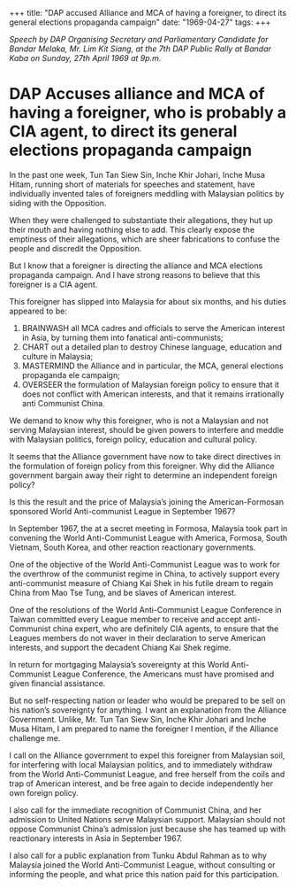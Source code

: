 +++ 
title: "DAP accused Alliance and MCA of having a foreigner, to direct its general elections propaganda campaign"
date: "1969-04-27"
tags:
+++

_Speech by DAP Organising Secretary and Parliamentary Candidate for Bandar Melaka, Mr. Lim Kit Siang, at the 7th DAP Public Rally at Bandar Kaba on Sunday, 27th April 1969 at 9p.m._

# DAP Accuses alliance and MCA of having a foreigner, who is probably a CIA agent, to direct its general elections propaganda campaign

In the past one week, Tun Tan Siew Sin, Inche Khir Johari, Inche Musa Hitam, running short of materials for speeches and statement, have individually invented tales of foreigners meddling with Malaysian politics by siding with the Opposition.
	
When they were challenged to substantiate their allegations, they hut up their mouth and having nothing else to add. This clearly expose the emptiness of their allegations, which are sheer fabrications to confuse the people and discredit the Opposition.</u>
	
But I know that a foreigner is directing the alliance and MCA elections propaganda campaign. And I have strong reasons to believe that this foreigner is a CIA agent.
	
This foreigner has slipped into Malaysia for about six months, and his duties appeared to be:

1.	BRAINWASH all MCA cadres and officials to serve the American interest in Asia, by turning them into fanatical anti-communists;
2.	CHART out a detailed plan to destroy Chinese language, education and culture in Malaysia;
3.	MASTERMIND the Alliance and in particular, the MCA, general elections propaganda ele campaign;
4.	OVERSEER the formulation of Malaysian foreign policy to ensure that it does not conflict with American interests, and that it remains irrationally anti Communist China.

We demand to know why this foreigner, who is not a Malaysian and not serving Malaysian interest, should be given powers to interfere and meddle with Malaysian politics, foreign policy, education and cultural policy.

It seems that the Alliance government have now to take direct directives in the formulation of foreign policy from this foreigner. Why did the Alliance government bargain away their right to determine an independent foreign policy?

Is this the result and the price of Malaysia’s joining the American-Formosan sponsored World Anti-communist League in September 1967?

In September 1967, the at a secret meeting in Formosa, Malaysia took part in convening the World Anti-Communist League with America, Formosa, South Vietnam, South Korea, and other reaction reactionary governments.

One of the objective of the World Anti-Communist League was to work for the overthrow of the communist regime in China, to actively support every anti-communist measure of Chiang Kai Shek in his futile dream to regain China from Mao Tse Tung, and be slaves of American interest.

One of the resolutions of the World Anti-Communist League Conference in Taiwan committed every League member to receive and accept anti-Communist china expert, who are definitely CIA agents, to ensure that the Leagues members do not waver in their declaration to serve American interests, and support the decadent Chiang Kai Shek regime.

In return for mortgaging Malaysia’s sovereignty at this World Anti-Communist League Conference, the Americans must have promised and given financial assistance.

But no self-respecting nation or leader who would be prepared to be sell on his nation’s sovereignty for anything.
I want an explanation from the Alliance Government. Unlike, Mr. Tun Tan Siew Sin, Inche Khir Johari and Inche Musa Hitam, I am prepared to name the foreigner I mention, if the Alliance challenge me.

I call on the Alliance government to expel this foreigner from Malaysian soil, for interfering with local Malaysian politics, and to immediately withdraw from the World Anti-Communist League, and free herself from the coils and trap of American interest, and be free again to decide independently her own foreign policy.

I also call for the immediate recognition of Communist China, and her admission to United Nations serve Malaysian support. Malaysian should not oppose Communist China’s admission just because she has teamed up with reactionary interests in Asia in September 1967.

I also call for a public explanation from Tunku Abdul Rahman as to why Malaysia  joined the World Anti-Communist League, without consulting or informing the people, and what price this nation paid for this participation. 
